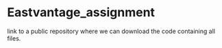 # Eastvantage_assignment
link to a public repository where we can download the code containing all files.
